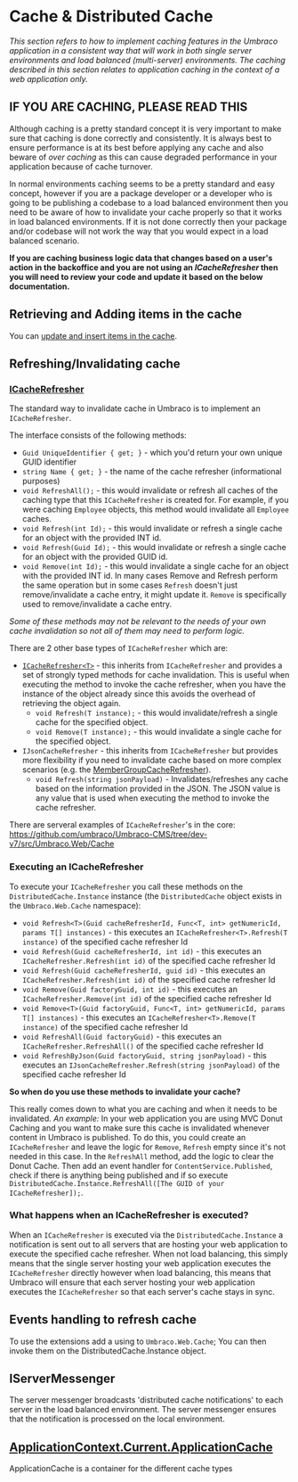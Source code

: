 # Cache & Distributed Cache

_This section refers to how to implement caching features in the Umbraco application in a consistent way that will work in both single server environments and load balanced (multi-server) environments. The caching described in this section relates to application caching in the context of a web application only._ 

## IF YOU ARE CACHING, PLEASE READ THIS

Although caching is a pretty standard concept it is very important to make sure that caching is done correctly and consistently. It is always best to ensure performance is at its best before applying any cache and also beware of *over caching* as this can cause degraded performance in your application because of cache turnover.

In normal environments caching seems to be a pretty standard and easy concept, however if you are a package developer or a developer who is going to be publishing a codebase to a load balanced environment then you need to be aware of how to invalidate your cache properly so that it works in load balanced environments. If it is not done correctly then your package and/or codebase will not work the way that you would expect in a load balanced scenario. 

**If you are caching business logic data that changes based on a user's action in the backoffice and you are not using an *ICacheRefresher* then you will need to review your code and update it based on the below documentation.**

## Retrieving and Adding items in the cache

You can [update and insert items in the cache](updating-cache.md).

## Refreshing/Invalidating cache

### [ICacheRefresher](cache-refresher.md)

The standard way to invalidate cache in Umbraco is to implement an `ICacheRefresher`.

The interface consists of the following methods:

* `Guid UniqueIdentifier { get; }` - which you'd return your own unique GUID identifier
* `string Name { get; }` - the name of the cache refresher (informational purposes)
* `void RefreshAll();` - this would invalidate or refresh all caches of the caching type that this `ICacheRefresher` is created for. For example, if you were caching `Employee` objects, this method would invalidate all `Employee` caches.
* `void Refresh(int Id);` - this would invalidate or refresh a single cache for an object with the provided INT id.
* `void Refresh(Guid Id);` - this would invalidate or refresh a single cache for an object with the provided GUID id.
* `void Remove(int Id);` - this would invalidate a single cache for an object with the provided INT id. In many cases Remove and Refresh perform the same operation but in some cases `Refresh` doesn't just remove/invalidate a cache entry, it might update it. `Remove` is specifically used to remove/invalidate a cache entry.

 _Some of these methods may not be relevant to the needs of your own cache invalidation so not all of them may need to perform logic._

There are 2 other base types of `ICacheRefresher` which are:

* [`ICacheRefresher<T>`](cache-refresher-t.md) - this inherits from `ICacheRefresher` and provides a set of strongly typed methods for cache invalidation. This is useful when executing the method to invoke the cache refresher, when you have the instance of the object already since this avoids the overhead of retrieving the object again.
  * `void Refresh(T instance);` - this would invalidate/refresh a single cache for the specified object.
  * `void Remove(T instance);` - this would invalidate a single cache for the specified object.
* `IJsonCacheRefresher` - this inherits from `ICacheRefresher` but provides more flexibility if you need to invalidate cache based on more complex scenarios (e.g. the [MemberGroupCacheRefresher](https://github.com/umbraco/Umbraco-CMS/blob/dev-v7/src/Umbraco.Web/Cache/MemberGroupCacheRefresher.cs)).
  * `void Refresh(string jsonPayload)` - Invalidates/refreshes any cache based on the information provided in the JSON. The JSON value is any value that is used when executing the method to invoke the cache refresher.

There are serveral examples of `ICacheRefresher`'s in the core: https://github.com/umbraco/Umbraco-CMS/tree/dev-v7/src/Umbraco.Web/Cache

### Executing an ICacheRefresher

To execute your `ICacheRefresher` you call these methods on the `DistributedCache.Instance` instance (the `DistributedCache` object exists in the `Umbraco.Web.Cache` namespace):

* `void Refresh<T>(Guid cacheRefresherId, Func<T, int> getNumericId, params T[] instances)` - this executes an `ICacheRefresher<T>.Refresh(T instance)` of the specified cache refresher Id
* `void Refresh(Guid cacheRefresherId, int id)` - this executes an `ICacheRefresher.Refresh(int id)` of the specified cache refresher Id
* `void Refresh(Guid cacheRefresherId, guid id)` - this executes an `ICacheRefresher.Refresh(int id)` of the specified cache refresher Id
* `void Remove(Guid factoryGuid, int id)` - this executes an `ICacheRefresher.Remove(int id)` of the specified cache refresher Id
* `void Remove<T>(Guid factoryGuid, Func<T, int> getNumericId, params T[] instances)` - this executes an `ICacheRefresher<T>.Remove(T instance)` of the specified cache refresher Id
* `void RefreshAll(Guid factoryGuid)` - this executes an `ICacheRefresher.RefreshAll()` of the specified cache refresher Id
* `void RefreshByJson(Guid factoryGuid, string jsonPayload)` - this executes an `IJsonCacheRefresher.Refresh(string jsonPayload)` of the specified cache refresher Id

**So when do you use these methods to invalidate your cache?**

This really comes down to what you are caching and when it needs to be invalidated. _An example:_ In your web application you are using MVC Donut Caching and you want to make sure this cache is invalidated whenever content in Umbraco is published. To do this, you could create an `ICacheRefresher` and leave the logic for `Remove`, `Refresh` empty since it's not needed in this case. In the `RefreshAll` method, add the logic to clear the Donut Cache. Then add an event handler for `ContentService.Published`, check if there is anything being published and if so execute `DistributedCache.Instance.RefreshAll([The GUID of your ICacheRefresher]);`.

### What happens when an ICacheRefresher is executed?

When an `ICacheRefresher` is executed via the `DistributedCache.Instance` a notification is sent out to all servers that are hosting your web application to execute the specified cache refresher. When not load balancing, this simply means that the single server hosting your web application executes the `ICacheRefresher` directly however when load balancing, this means that Umbraco will ensure that each server hosting your web application executes the `ICacheRefresher` so that each server's cache stays in sync.

## Events handling to refresh cache

To use the extensions add a using to `Umbraco.Web.Cache`;  You can then invoke them on the DistributedCache.Instance object.

## IServerMessenger

The server messenger broadcasts 'distributed cache notifications' to each server in the load balanced environment.
The server messenger ensures that the notification is processed on the local environment.

## [ApplicationContext.Current.ApplicationCache](applicationcache.md)

ApplicationCache is a container for the different cache types

